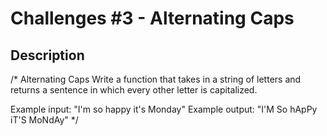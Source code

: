 # Challenges #3 - Alternating Caps  

## Description
/* Alternating Caps 
 Write a function that takes in a string of letters
 and returns a sentence in which every other letter is capitalized.

Example input: "I'm so happy it's Monday"
Example output: "I'M So hApPy iT'S MoNdAy"
*/